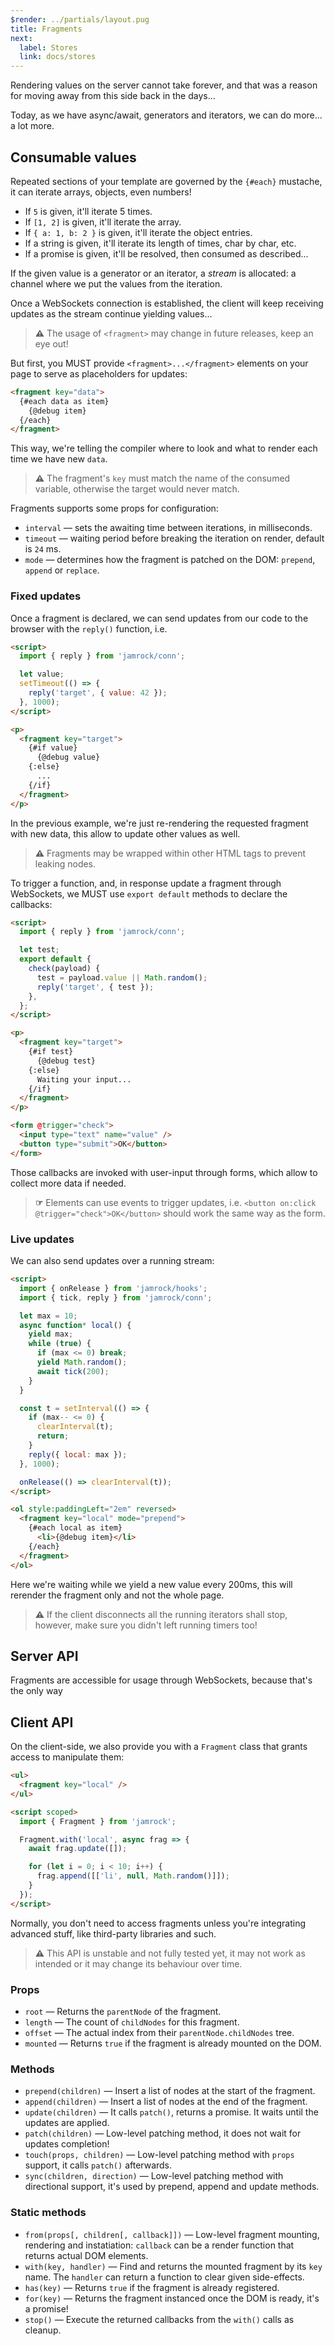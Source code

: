 ```yaml
---
$render: ../partials/layout.pug
title: Fragments
next:
  label: Stores
  link: docs/stores
---
```


Rendering values on the server cannot take forever,
and that was a reason for moving away from this side back in the days...

Today, as we have async/await, generators and iterators, we can do more... a lot more.

## Consumable values

Repeated sections of your template are governed by the `{#each}` mustache,
it can iterate arrays, objects, even numbers!

- If `5` is given, it'll iterate 5 times.
- If `[1, 2]` is given, it'll iterate the array.
- If `{ a: 1, b: 2 }` is given, it'll iterate the object entries.
- If a string is given, it'll iterate its length of times, char by char, etc.
- If a promise is given, it'll be resolved, then consumed as described...

If the given value is a generator or an iterator, a _stream_ is allocated: a channel where we put the values from the iteration.

Once a WebSockets connection is established, the client will keep receiving updates as the stream continue yielding values...

> <b>⚠</b> The usage of `<fragment>` may change in future releases, keep an eye out!

But first, you MUST provide `<fragment>...</fragment>` elements on your page to serve as placeholders for updates:

```html
<fragment key="data">
  {#each data as item}
    {@debug item}
  {/each}
</fragment>
```

This way, we're telling the compiler where to look and what to render each time we have new `data`.

> <b>⚠</b> The fragment's `key` must match the name of the consumed variable, otherwise the target would never match.

Fragments supports some props for configuration:

- `interval` &mdash; sets the awaiting time between iterations, in milliseconds.
- `timeout` &mdash; waiting period before breaking the iteration on render, default is `24` ms.
- `mode` &mdash; determines how the fragment is patched on the DOM: `prepend`, `append` or `replace`.

### Fixed updates

Once a fragment is declared, we can send updates from our code to the browser with the `reply()` function, i.e.

```html
<script>
  import { reply } from 'jamrock/conn';

  let value;
  setTimeout(() => {
    reply('target', { value: 42 });
  }, 1000);
</script>

<p>
  <fragment key="target">
    {#if value}
      {@debug value}
    {:else}
      ...
    {/if}
  </fragment>
</p>
```

In the previous example, we're just re-rendering the requested fragment with new data, this allow to update other values as well.

> <b>⚠</b> Fragments may be wrapped within other HTML tags to prevent leaking nodes.

To trigger a function, and, in response update a fragment through WebSockets, we MUST use `export default` methods to declare the callbacks:

```html
<script>
  import { reply } from 'jamrock/conn';

  let test;
  export default {
    check(payload) {
      test = payload.value || Math.random();
      reply('target', { test });
    },
  };
</script>

<p>
  <fragment key="target">
    {#if test}
      {@debug test}
    {:else}
      Waiting your input...
    {/if}
  </fragment>
</p>

<form @trigger="check">
  <input type="text" name="value" />
  <button type="submit">OK</button>
</form>
```

Those callbacks are invoked with user-input through forms, which allow to collect more data if needed.

> <b>☞</b> Elements can use events to trigger updates, i.e. `<button on:click @trigger="check">OK</button>` should work the same way as the form.

### Live updates

We can also send updates over a running stream:

```html
<script>
  import { onRelease } from 'jamrock/hooks';
  import { tick, reply } from 'jamrock/conn';

  let max = 10;
  async function* local() {
    yield max;
    while (true) {
      if (max <= 0) break;
      yield Math.random();
      await tick(200);
    }
  }

  const t = setInterval(() => {
    if (max-- <= 0) {
      clearInterval(t);
      return;
    }
    reply({ local: max });
  }, 1000);

  onRelease(() => clearInterval(t));
</script>

<ol style:paddingLeft="2em" reversed>
  <fragment key="local" mode="prepend">
    {#each local as item}
      <li>{@debug item}</li>
    {/each}
  </fragment>
</ol>
```

Here we're waiting while we yield a new value every 200ms, this will rerender the fragment only and not the whole page.

> <b>⚠</b> If the client disconnects all the running iterators shall stop, however, make sure you didn't left running timers too!

## Server API

Fragments are accessible for usage through WebSockets, because that's the only way

## Client API

On the client-side, we also provide you with a `Fragment` class that grants access to manipulate them:

```html
<ul>
  <fragment key="local" />
</ul>

<script scoped>
  import { Fragment } from 'jamrock';

  Fragment.with('local', async frag => {
    await frag.update([]);

    for (let i = 0; i < 10; i++) {
      frag.append([['li', null, Math.random()]]);
    }
  });
</script>
```

Normally, you don't need to access fragments unless you're integrating advanced stuff, like third-party libraries and such.

> <b>⚠</b> This API is unstable and not fully tested yet, it may not work as intended or it may change its behaviour over time.

### Props

- `root` &mdash; Returns the `parentNode` of the fragment.
- `length` &mdash; The count of `childNodes` for this fragment.
- `offset` &mdash; The actual index from their `parentNode.childNodes` tree.
- `mounted` &mdash; Returns `true` if the fragment is already mounted on the DOM.

### Methods

- `prepend(children)` &mdash; Insert a list of nodes at the start of the fragment.
- `append(children)` &mdash; Insert a list of nodes at the end of the fragment.
- `update(children)` &mdash; It calls `patch()`, returns a promise. It waits until the updates are applied.
- `patch(children)` &mdash; Low-level patching method, it does not wait for updates completion!
- `touch(props, children)` &mdash; Low-level patching method with `props` support, it calls `patch()` afterwards.
- `sync(children, direction)` &mdash; Low-level patching method with directional support, it's used by prepend, append and update methods.

### Static methods

- `from(props[, children[, callback]])` &mdash; Low-level fragment mounting, rendering and instatiation: `callback` can be a render function that returns actual DOM elements.
- `with(key, handler)` &mdash; Find and returns the mounted fragment by its `key` name. The `handler` can return a function to clear given side-effects.
- `has(key)` &mdash; Returns `true` if the fragment is already registered.
- `for(key)` &mdash; Returns the fragment instanced once the DOM is ready, it's a promise!
- `stop()` &mdash; Execute the returned callbacks from the `with()` calls as cleanup.
